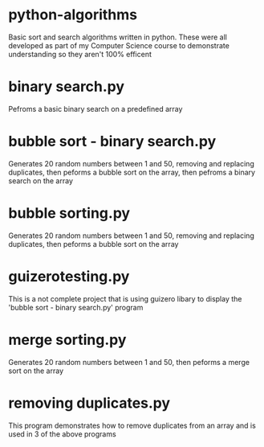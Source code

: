 # python-algorithms
Basic sort and search algorithms written in python. These were all developed as part of my Computer Science course to demonstrate understanding so they aren't 100% efficent

# binary search.py
Pefroms a basic binary search on a predefined array

# bubble sort - binary search.py
Generates 20 random numbers between 1 and 50, removing and replacing duplicates, then peforms a bubble sort on the array, then pefroms a binary search on the array

# bubble sorting.py
Generates 20 random numbers between 1 and 50, removing and replacing duplicates, then peforms a bubble sort on the array

# guizerotesting.py
This is a not complete project that is using guizero libary to display the 'bubble sort  - binary search.py' program

# merge sorting.py
Generates 20 random numbers between 1 and 50, then peforms a merge sort on the array

# removing duplicates.py
This program demonstrates how to remove duplicates from an array and is used in 3 of the above programs
